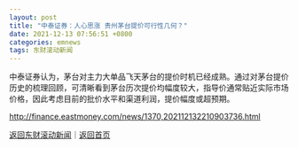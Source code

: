 ```yaml
---
layout: post
title: "中泰证券：人心思涨 贵州茅台提价可行性几何？"
date: 2021-12-13 07:56:51 +0800
categories: emnews
tags: 东财滚动新闻
---
```


中泰证券认为，茅台对主力大单品飞天茅台的提价时机已经成熟。通过对茅台提价历史的梳理回顾，可清晰看到茅台历次提价均幅度较大，指导价通常贴近实际市场价格，因此考虑目前的批价水平和渠道利润，提价幅度或超预期。

<http://finance.eastmoney.com/news/1370,202112132210903736.html>

[返回东财滚动新闻](//finews.withounder.com/emnews/)｜[返回首页](//finews.withounder.com/)